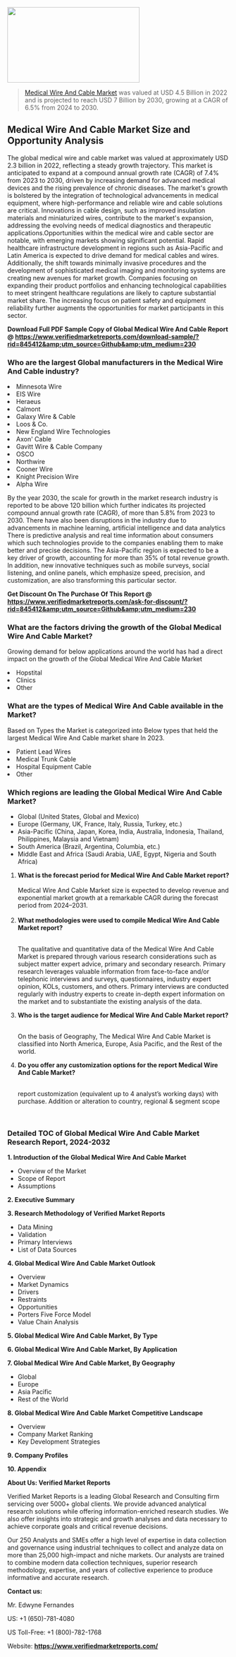 <img src="https://ffe5etoiles.com/wp-content/uploads/2024/12/MST1-300x171.png" alt="" width="300" height="171" class="alignnone size-medium wp-image-20088" /><blockquote><p><p><a href="https://www.verifiedmarketreports.com/download-sample/?rid=845412&utm_source=Github&utm_medium=230" target="_blank">Medical Wire And Cable Market</a> was valued at USD 4.5 Billion in 2022 and is projected to reach USD 7 Billion by 2030, growing at a CAGR of 6.5% from 2024 to 2030.</p></blockquote><p><h2>Medical Wire And Cable Market Size and Opportunity Analysis</h2>The global medical wire and cable market was valued at approximately USD 2.3 billion in 2022, reflecting a steady growth trajectory. This market is anticipated to expand at a compound annual growth rate (CAGR) of 7.4% from 2023 to 2030, driven by increasing demand for advanced medical devices and the rising prevalence of chronic diseases. The market's growth is bolstered by the integration of technological advancements in medical equipment, where high-performance and reliable wire and cable solutions are critical. Innovations in cable design, such as improved insulation materials and miniaturized wires, contribute to the market's expansion, addressing the evolving needs of medical diagnostics and therapeutic applications.Opportunities within the medical wire and cable sector are notable, with emerging markets showing significant potential. Rapid healthcare infrastructure development in regions such as Asia-Pacific and Latin America is expected to drive demand for medical cables and wires. Additionally, the shift towards minimally invasive procedures and the development of sophisticated medical imaging and monitoring systems are creating new avenues for market growth. Companies focusing on expanding their product portfolios and enhancing technological capabilities to meet stringent healthcare regulations are likely to capture substantial market share. The increasing focus on patient safety and equipment reliability further augments the opportunities for market participants in this sector.</p><p class=""><strong>Download Full PDF Sample Copy of Global Medical Wire And Cable Report @ <a href="https://www.verifiedmarketreports.com/download-sample/?rid=845412&amp;utm_source=Github&amp;utm_medium=230" target="_blank">https://www.verifiedmarketreports.com/download-sample/?rid=845412&amp;utm_source=Github&amp;utm_medium=230</a></strong></p><h3 id="" class="">Who are the largest Global manufacturers in the Medical Wire And Cable industry?</h3><p><li>Minnesota Wire</li><li> EIS Wire</li><li> Heraeus</li><li> Calmont</li><li> Galaxy Wire & Cable</li><li> Loos & Co.</li><li> New England Wire Technologies</li><li> Axon' Cable</li><li> Gavitt Wire & Cable Company</li><li> OSCO</li><li> Northwire</li><li> Cooner Wire</li><li> Knight Precision Wire</li><li> Alpha Wire</li></p><div class=""><div class="" dir="" data-message-author-role="" data-message-id="" data-message-model-slug=""><div class=""><div class=""><div class=""><div class="" dir="" data-message-author-role="" data-message-id="" data-message-model-slug=""><div class=""><div class=""><p>By the year 2030, the scale for growth in the market research industry is reported to be above 120 billion which further indicates its projected compound annual growth rate (CAGR), of more than 5.8% from 2023 to 2030. There have also been disruptions in the industry due to advancements in machine learning, artificial intelligence and data analytics There is predictive analysis and real time information about consumers which such technologies provide to the companies enabling them to make better and precise decisions. The Asia-Pacific region is expected to be a key driver of growth, accounting for more than 35% of total revenue growth. In addition, new innovative techniques such as mobile surveys, social listening, and online panels, which emphasize speed, precision, and customization, are also transforming this particular sector.</p><p><strong>Get Discount On The Purchase Of This Report @&nbsp; <a href="https://www.verifiedmarketreports.com/ask-for-discount/?rid=845412&amp;utm_source=Github&amp;utm_medium=230" target="_blank">https://www.verifiedmarketreports.com/ask-for-discount/?rid=845412&amp;utm_source=Github&amp;utm_medium=230</a></strong></p></div></div></div></div></div></div></div></div><h3 id="" class="">What are the factors driving the growth of the Global Medical Wire And Cable Market?</h3><p id="" class="">Growing demand for below applications around the world has had a direct impact on the growth of the Global Medical Wire And Cable Market</p><p id="" class=""><li>Hopstital</li><li> Clinics</li><li> Other</li></p><h3 id="" class="">What are the types of Medical Wire And Cable available in the Market?</h3><p id="" class="">Based on Types the Market is categorized into Below types that held the largest Medical Wire And Cable market share In 2023.</p><p id="" class=""><li>Patient Lead Wires</li><li> Medical Trunk Cable</li><li> Hospital Equipment Cable</li><li> Other</li></p><h3 id="" class="">Which regions are leading the Global Medical Wire And Cable Market?</h3><ul><li>Global (United States, Global and Mexico)</li><li>Europe (Germany, UK, France, Italy, Russia, Turkey, etc.)</li><li>Asia-Pacific (China, Japan, Korea, India, Australia, Indonesia, Thailand, Philippines, Malaysia and Vietnam)</li><li>South America (Brazil, Argentina, Columbia, etc.)</li><li>Middle East and Africa (Saudi Arabia, UAE, Egypt, Nigeria and South Africa)</li></ul><p><ol><li><strong>What is the forecast period for Medical Wire And Cable Market report?<br /></strong><br /><span data-sheets-root="1" data-sheets-value="{&quot;1&quot;:2,&quot;2&quot;:&quot;XXXX size is expected to develop revenue and exponential market growth at a remarkable CAGR during the forecast period from 2024&ndash;2030.&quot;}" data-sheets-userformat="{&quot;2&quot;:12674,&quot;4&quot;:{&quot;1&quot;:2,&quot;2&quot;:16776960},&quot;10&quot;:2,&quot;11&quot;:0,&quot;15&quot;:&quot;Arial&quot;,&quot;16&quot;:12}">Medical Wire And Cable Market size is expected to develop revenue and exponential market growth at a remarkable CAGR during the forecast period from 2024&ndash;2031.</span><br /><br /></li><li><strong>What methodologies were used to compile Medical Wire And Cable Market report?<br /><br /></strong><p>The qualitative and quantitative data of the&nbsp;Medical Wire And Cable Market is prepared through various research considerations such as subject matter expert advice, primary and secondary research. Primary research leverages valuable information from face-to-face and/or telephonic interviews and surveys, questionnaires, industry expert opinion, KOLs, customers, and others. Primary interviews are conducted regularly with industry experts to create in-depth expert information on the market and to substantiate the existing analysis of the data.&nbsp;</p></li><li><strong>Who is the target audience for Medical Wire And Cable Market report?<br /><br /></strong><p>On the basis of Geography, The&nbsp;Medical Wire And Cable Market is classified into North America, Europe, Asia Pacific, and the Rest of the world.</p></li><li><strong>Do you offer any customization options for the report Medical Wire And Cable Market?<br /><br /></strong><p>report customization (equivalent up to 4 analyst&rsquo;s working days) with purchase. Addition or alteration to country, regional &amp; segment scope</p><p>&nbsp;</p></li></ol></p><h3 id="" class="">Detailed TOC of Global Medical Wire And Cable Market Research Report, 2024-2032</h3><p id="" class=""><strong>1. Introduction of the Global Medical Wire And Cable Market</strong></p><ul><li>Overview of the Market</li><li>Scope of Report</li><li>Assumptions</li></ul><p id="" class=""><strong>2. Executive Summary</strong></p><p id="" class=""><strong>3. Research Methodology of&nbsp;Verified Market Reports</strong></p><ul><li>Data Mining</li><li>Validation</li><li>Primary Interviews</li><li>List of Data Sources</li></ul><p id="" class=""><strong>4. Global Medical Wire And Cable Market Outlook</strong></p><ul><li>Overview</li><li>Market Dynamics</li><li>Drivers</li><li>Restraints</li><li>Opportunities</li><li>Porters Five Force Model</li><li>Value Chain Analysis</li></ul><p id="" class=""><strong>5. Global Medical Wire And Cable Market, By&nbsp;Type</strong></p><p id="" class=""><strong>6. Global Medical Wire And Cable Market, By Application</strong></p><p id="" class=""><strong>7. Global Medical Wire And Cable Market, By Geography</strong></p><ul><li>Global</li><li>Europe</li><li>Asia Pacific</li><li>Rest of the World</li></ul><p id="" class=""><strong>8. Global Medical Wire And Cable Market Competitive Landscape</strong></p><ul><li>Overview</li><li>Company Market Ranking</li><li>Key Development Strategies</li></ul><p id="" class=""><strong>9. Company Profiles</strong></p><p id="" class=""><strong>10. Appendix</strong></p><p id="" class=""><strong>About Us: Verified Market Reports</strong></p><p id="" class="">Verified Market Reports is a leading Global Research and Consulting firm servicing over 5000+ global clients. We provide advanced analytical research solutions while offering information-enriched research studies. We also offer insights into strategic and growth analyses and data necessary to achieve corporate goals and critical revenue decisions.</p><p id="" class="">Our 250 Analysts and SMEs offer a high level of expertise in data collection and governance using industrial techniques to collect and analyze data on more than 25,000 high-impact and niche markets. Our analysts are trained to combine modern data collection techniques, superior research methodology, expertise, and years of collective experience to produce informative and accurate research.</p><p id="" class=""><strong>Contact us:</strong></p><p id="" class="">Mr. Edwyne Fernandes</p><p id="" class="">US: +1 (650)-781-4080</p><p id="" class="">US Toll-Free: +1 (800)-782-1768</p><p id="" class="">Website: <a target="" data-test-app-aware-link=""><strong>https://www.verifiedmarketreports.com/</strong></a></p>
